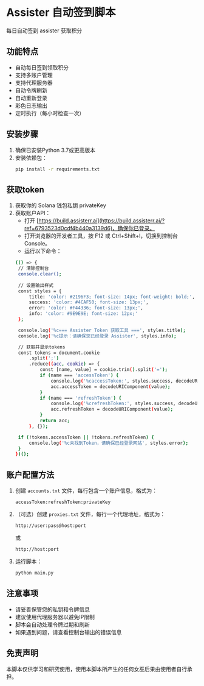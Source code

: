 # Assister 自动签到脚本 
每日自动签到 assister 获取积分

## 功能特点

- 自动每日签到领取积分
- 支持多账户管理
- 支持代理服务器
- 自动令牌刷新
- 自动重新登录
- 彩色日志输出
- 定时执行（每小时检查一次）

## 安装步骤

1. 确保已安装Python 3.7或更高版本
2. 安装依赖包：
   ```bash
   pip install -r requirements.txt
   ```

## 获取token
1. 获取你的 Solana 钱包私钥 privateKey
2. 获取账户API：
   - 打开 [https://build.assisterr.ai](https://build.assisterr.ai/?ref=6793523d0cdf4b440a3139d6)，确保你已登录。
   - 打开浏览器的开发者工具，按 F12 或 Ctrl+Shift+I，切换到控制台 Console。
   - 运行以下命令：
   ```bash
   (() => {
    // 清除控制台
    console.clear();
    
    // 设置输出样式
    const styles = {
        title: 'color: #2196F3; font-size: 14px; font-weight: bold;',
        success: 'color: #4CAF50; font-size: 13px;',
        error: 'color: #F44336; font-size: 13px;',
        info: 'color: #9E9E9E; font-size: 12px;'
    };

    console.log('%c=== Assister Token 获取工具 ===', styles.title);
    console.log('%c提示：请确保您已经登录 Assister', styles.info);

    // 获取并显示tokens
    const tokens = document.cookie
        .split(';')
        .reduce((acc, cookie) => {
            const [name, value] = cookie.trim().split('=');
            if (name === 'accessToken') {
                console.log('%caccessToken:', styles.success, decodeURIComponent(value));
                acc.accessToken = decodeURIComponent(value);
            }
            if (name === 'refreshToken') {
                console.log('%crefreshToken:', styles.success, decodeURIComponent(value));
                acc.refreshToken = decodeURIComponent(value);
            }
            return acc;
        }, {});

    if (!tokens.accessToken || !tokens.refreshToken) {
        console.log('%c未找到Token，请确保已经登录网站', styles.error);
    }
   })();
   ```

## 账户配置方法

1. 创建 `accounts.txt` 文件，每行包含一个账户信息，格式为：
   ```
   accessToken:refreshToken:privateKey
   ```

2. （可选）创建 `proxies.txt` 文件，每行一个代理地址，格式为：
   ```
   http://user:pass@host:port
   ```
   或
   ```
   http://host:port
   ```

3. 运行脚本：
   ```bash
   python main.py
   ```

## 注意事项

- 请妥善保管您的私钥和令牌信息
- 建议使用代理服务器以避免IP限制
- 脚本会自动处理令牌过期和刷新
- 如果遇到问题，请查看控制台输出的错误信息

## 免责声明

本脚本仅供学习和研究使用，使用本脚本所产生的任何女巫后果由使用者自行承担。
